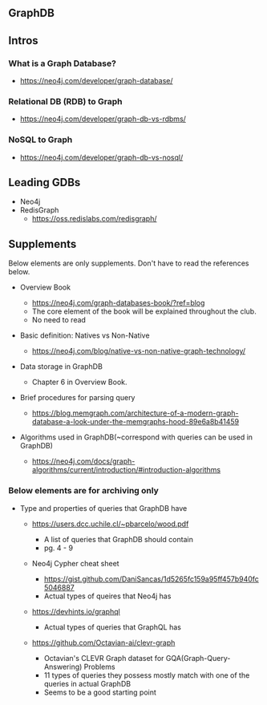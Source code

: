 ## GraphDB

## Intros
### What is a Graph Database?
* https://neo4j.com/developer/graph-database/
### Relational DB (RDB) to Graph
* https://neo4j.com/developer/graph-db-vs-rdbms/
### NoSQL to Graph
* https://neo4j.com/developer/graph-db-vs-nosql/

## Leading GDBs
* Neo4j
* RedisGraph
  * https://oss.redislabs.com/redisgraph/

## Supplements

Below elements are only supplements. Don't have to read the references below.

* Overview Book
  * https://neo4j.com/graph-databases-book/?ref=blog
  * The core element of the book will be explained throughout the club.
  * No need to read

* Basic definition: Natives vs Non-Native
  * https://neo4j.com/blog/native-vs-non-native-graph-technology/

* Data storage in GraphDB
  * Chapter 6 in Overview Book.
  
* Brief procedures for parsing query
  * https://blog.memgraph.com/architecture-of-a-modern-graph-database-a-look-under-the-memgraphs-hood-89e6a8b41459

* Algorithms used in GraphDB(~correspond with queries can be used in GraphDB)
  * https://neo4j.com/docs/graph-algorithms/current/introduction/#introduction-algorithms
 
### Below elements are for archiving only

* Type and properties of queries that GraphDB have
  * https://users.dcc.uchile.cl/~pbarcelo/wood.pdf
    * A list of queries that GraphDB should contain
    * pg. 4 - 9
  * Neo4j Cypher cheat sheet
    * https://gist.github.com/DaniSancas/1d5265fc159a95ff457b940fc5046887
    * Actual types of queires that Neo4j has
  * https://devhints.io/graphql
    * Actual types of queries that GraphQL has
    
  * https://github.com/Octavian-ai/clevr-graph
    * Octavian's CLEVR Graph dataset for GQA(Graph-Query-Answering) Problems
    * 11 types of queries they possess mostly match with one of the queries in actual GraphDB
    * Seems to be a good starting point
